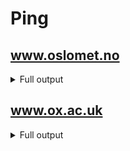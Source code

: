 # Ping

## www.oslomet.no
<details>
<summary>Full output</summary>
<code>
PING www.oslomet.no(www.oslomet.no (2001:700:700:a::a)) 56 data bytes
64 bytes from www.oslomet.no (2001:700:700:a::a): icmp_seq=1 ttl=56 time=8.55 ms
64 bytes from www.oslomet.no (2001:700:700:a::a): icmp_seq=2 ttl=56 time=9.65 ms
64 bytes from www.oslomet.no (2001:700:700:a::a): icmp_seq=3 ttl=56 time=10.1 ms
64 bytes from www.oslomet.no (2001:700:700:a::a): icmp_seq=4 ttl=56 time=11.1 ms
64 bytes from www.oslomet.no (2001:700:700:a::a): icmp_seq=5 ttl=56 time=11.0 ms
64 bytes from www.oslomet.no (2001:700:700:a::a): icmp_seq=6 ttl=56 time=9.55 ms
64 bytes from www.oslomet.no (2001:700:700:a::a): icmp_seq=7 ttl=56 time=9.11 ms
64 bytes from www.oslomet.no (2001:700:700:a::a): icmp_seq=8 ttl=56 time=8.94 ms
64 bytes from www.oslomet.no (2001:700:700:a::a): icmp_seq=9 ttl=56 time=9.55 ms
64 bytes from www.oslomet.no (2001:700:700:a::a): icmp_seq=10 ttl=56 time=9.80 ms


--- www.oslomet.no ping statistics ---
10 packets transmitted, 10 received, 0% packet loss, time 9013ms
rtt min/avg/max/mdev = 8.552/9.724/11.090/0.768 ms
</code>
</details>


## www.ox.ac.uk
<details>
<summary>Full output</summary>
<code>
PING www.oslomet.no(www.oslomet.no (2001:700:700:a::a)) 56 data bytes
64 bytes from www.oslomet.no (2001:700:700:a::a): icmp_seq=1 ttl=56 time=8.55 ms
64 bytes from www.oslomet.no (2001:700:700:a::a): icmp_seq=2 ttl=56 time=9.65 ms
64 bytes from www.oslomet.no (2001:700:700:a::a): icmp_seq=3 ttl=56 time=10.1 ms
64 bytes from www.oslomet.no (2001:700:700:a::a): icmp_seq=4 ttl=56 time=11.1 ms
64 bytes from www.oslomet.no (2001:700:700:a::a): icmp_seq=5 ttl=56 time=11.0 ms
64 bytes from www.oslomet.no (2001:700:700:a::a): icmp_seq=6 ttl=56 time=9.55 ms
64 bytes from www.oslomet.no (2001:700:700:a::a): icmp_seq=7 ttl=56 time=9.11 ms
64 bytes from www.oslomet.no (2001:700:700:a::a): icmp_seq=8 ttl=56 time=8.94 ms
64 bytes from www.oslomet.no (2001:700:700:a::a): icmp_seq=9 ttl=56 time=9.55 ms
64 bytes from www.oslomet.no (2001:700:700:a::a): icmp_seq=10 ttl=56 time=9.80 ms


--- www.oslomet.no ping statistics ---
10 packets transmitted, 10 received, 0% packet loss, time 9013ms
rtt min/avg/max/mdev = 8.552/9.724/11.090/0.768 ms
</code>
</details>